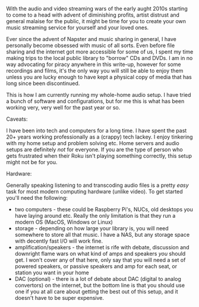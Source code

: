 

With the audio and video streaming wars of the early aught 2010s starting to come to a head with advent of diminishing profits, artist distrust and general malaise for the public, it might be time for you to create your own music streaming service for yourself and your loved ones.

Ever since the advent of Napster and music sharing in general, I have personally become obsessed with music of all sorts. Even before file sharing and the internet got more accessible for some of us, I spent my time making trips to the local public library to "borrow" CDs and DVDs. I am in no way advocating for piracy anywhere in this write-up, however for some recordings and films, it's the only way you will still be able to enjoy them unless you are lucky enough to have kept a physical copy of media that has long since been discontinued.

This is how I am currently running my whole-home audio setup. I have tried a bunch of software and configurations, but for me this is what has been working very, very well for the past year or so.

Caveats:

I have been into tech and computers for a long time. I have spent the past 20+ years working professionally as a (crappy) tech lackey. I enjoy tinkering with my home setup and problem solving etc. Home servers and audio setups are definitely *not* for everyone. If you are the type of person who gets frustrated when their Roku isn't playing something correctly, this setup might not be for you.

Hardware:

Generally speaking listening to and transcoding audio files is a pretty *easy* task for most modern computing hardware (unlike video). To get started you'll need the following:

* two computers - these could be Raspberry Pi's, NUCs, old desktops you have laying around etc. Really the only limitation is that they run a modern OS (MacOS, Windows or Linux)
* storage - depending on how large your library is, you will need somewhere to store all that music. I have a NAS, but any storage space with decently fast I/O will work fine.
* amplification/speakers - the internet is rife with debate, discussion and downright flame wars on what kind of amps and speakers *you* should get. I won't cover any of that here, only say that you will need a set of powered speakers, or passive speakers and amp for each seat, or station you want in your home
* DAC (optional) - there is a lot of debate about DAC (digital to analog convertors) on the internet, but the bottom line is that you should use one if you at all care about getting the best out of this setup, and it doesn't have to be super expensive.


